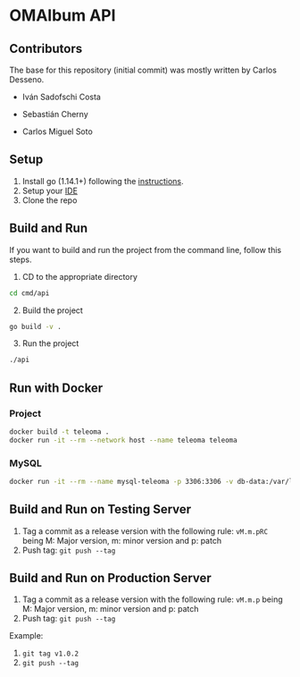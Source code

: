 # OMAlbum API

## Contributors

The base for this repository (initial commit) was mostly written by Carlos Desseno.

- Iván Sadofschi Costa

- Sebastián Cherny

- Carlos Miguel Soto 

## Setup

1. Install go (1.14.1+) following the [instructions](https://golang.org/dl/).
2. Setup your [IDE](https://www.jetbrains.com/go/download/)
3. Clone the repo

## Build and Run
If you want to build and run the project from the command line, follow this steps.

1. CD to the appropriate directory

```sh
cd cmd/api
```

2. Build the project
```sh
go build -v .
```

3. Run the project
```sh
./api
```

## Run with Docker

### Project
```sh
docker build -t teleoma .
docker run -it --rm --network host --name teleoma teleoma
```

### MySQL

```sh
docker run -it --rm --name mysql-teleoma -p 3306:3306 -v db-data:/var/lib/mysql-teleoma -e MYSQL_ROOT_PASSWORD=teleoma -e MYSQL_PASSWORD=teleoma -e MYSQL_USER=teleoma -e MYSQL_DATABASE=teleoma mysql:8.0.19
```

## Build and Run on Testing Server 
1. Tag a commit as a release version with the following rule:
``` vM.m.pRC ``` being M: Major version, m: minor version and p: patch
2. Push tag:
``` git push --tag ```



## Build and Run on Production Server
1. Tag a commit as a release version with the following rule:
``` vM.m.p ``` being M: Major version, m: minor version and p: patch
2. Push tag:
``` git push --tag ```

Example:
1. ``` git tag v1.0.2 ```
2. ``` git push --tag ```
 
